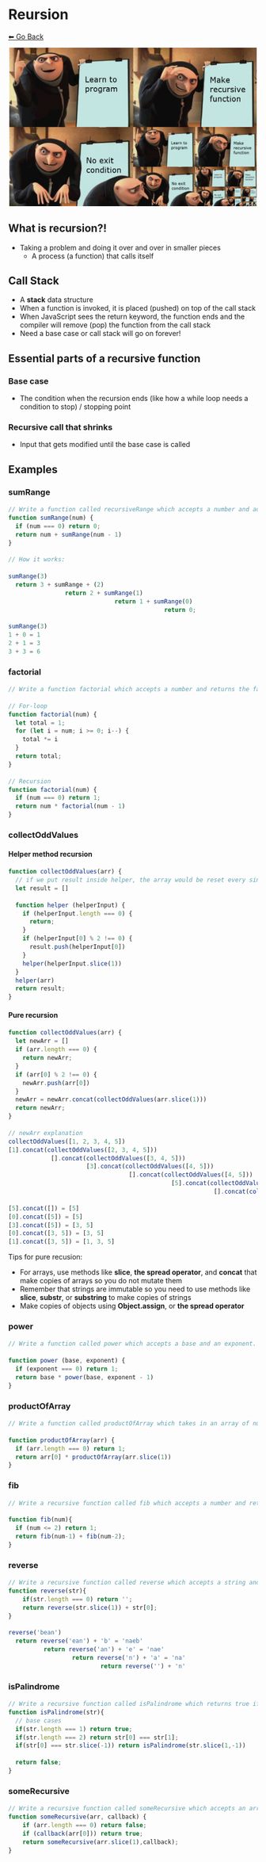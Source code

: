 # Reursion
[⬅ Go Back](/patterns.md)

<p align="center">
  <img src="images/recursion.jpg" alt="drawing" width=500px />
</p>

## What is recursion?!
- Taking a problem and doing it over and over in smaller pieces
  - A process (a function) that calls itself

## Call Stack
- A **stack** data structure
- When a function is invoked, it is placed (pushed) on top of the call stack
- When JavaScript sees the return keyword, the function ends and the compiler will remove (pop) the function from the call stack
- Need a base case or call stack will go on forever!

## Essential parts of a recursive function
### Base case
- The condition when the recursion ends (like how a while loop needs a condition to stop) / stopping point

### Recursive call that shrinks
- Input that gets modified until the base case is called


## Examples
### sumRange
```js
// Write a function called recursiveRange which accepts a number and adds up all the numbers from 0 to the number passed to the function 
function sumRange(num) {
  if (num === 0) return 0;
  return num + sumRange(num - 1)
}

// How it works:

sumRange(3)
  return 3 + sumRange + (2)
                return 2 + sumRange(1)
                              return 1 + sumRange(0)
                                            return 0;

sumRange(3)
1 + 0 = 1
2 + 1 = 3
3 + 3 = 6
```

### factorial
```js
// Write a function factorial which accepts a number and returns the factorial of that number. A factorial is the product of an integer and all the integers below it; e.g., factorial four ( 4! ) is equal to 24, because 4 * 3 * 2 * 1 equals 24.  factorial zero (0!) is always 1.

// For-loop
function factorial(num) {
  let total = 1;
  for (let i = num; i >= 0; i--) {
    total *= i
  }
  return total;
}

// Recursion
function factorial(num) {
  if (num === 0) return 1;
  return num * factorial(num - 1)
}
```
### collectOddValues
#### Helper method recursion
```js
function collectOddValues(arr) {
  // if we put result inside helper, the array would be reset every single time the helper is run
  let result = []

  function helper (helperInput) {
    if (helperInput.length === 0) {
      return;
    }
    if (helperInput[0] % 2 !== 0) {
      result.push(helperInput[0])
    }
    helper(helperInput.slice(1))
  }
  helper(arr)
  return result;
}
```

#### Pure recursion
```js
function collectOddValues(arr) {
  let newArr = []
  if (arr.length === 0) {
    return newArr;
  }
  if (arr[0] % 2 !== 0) {
    newArr.push(arr[0])
  }
  newArr = newArr.concat(collectOddValues(arr.slice(1)))
  return newArr;
}

// newArr explanation
collectOddValues([1, 2, 3, 4, 5])
[1].concat(collectOddValues([2, 3, 4, 5]))
            [].concat(collectOddValues([3, 4, 5]))
                      [3].concat(collectOddValues([4, 5]))
                                  [].concat(collectOddValues([4, 5]))
                                              [5].concat(collectOddValues([4, 5]))
                                                          [].concat(collectOddValues([]))

[5].concat([]) = [5]
[0].concat([5]) = [5]
[3].concat([5]) = [3, 5]
[0].concat([3, 5]) = [3, 5]
[1].concat([3, 5]) = [1, 3, 5]
```
Tips for pure recusion:
- For arrays, use methods like **slice**, **the spread operator**, and **concat** that make copies of arrays so you do not mutate them
- Remember that strings are immutable so you need to use methods like **slice**, **substr**, or **substring** to make copies of strings
- Make copies of objects using **Object.assign**, or **the spread operator**

### power
```js
// Write a function called power which accepts a base and an exponent. The function should return the power of the base to the exponent. This function should mimic the functionality of Math.pow()  - do not worry about negative bases and exponents.

function power (base, exponent) {
  if (exponent === 0) return 1;
  return base * power(base, exponent - 1)
}
```

### productOfArray
```js
// Write a function called productOfArray which takes in an array of numbers and returns the product of them all.

function productOfArray(arr) {
  if (arr.length === 0) return 1;
  return arr[0] * productOfArray(arr.slice(1))
}
```

### fib
```js
// Write a recursive function called fib which accepts a number and returns the nth number in the Fibonacci sequence. Recall that the Fibonacci sequence is the sequence of whole numbers 1, 1, 2, 3, 5, 8, ... which starts with 1 and 1, and where every number thereafter is equal to the sum of the previous two numbers.

function fib(num){
  if (num <= 2) return 1;
  return fib(num-1) + fib(num-2);
}
```

### reverse
```js
// Write a recursive function called reverse which accepts a string and returns a new string in reverse.
function reverse(str){
	if(str.length === 0) return '';
	return reverse(str.slice(1)) + str[0];
}

reverse('bean')
  return reverse('ean') + 'b' = 'naeb'
          return reverse('an') + 'e' = 'nae'
                  return reverse('n') + 'a' = 'na'
                          return reverse('') + 'n'
```

### isPalindrome
```js
// Write a recursive function called isPalindrome which returns true if the string passed to it is a palindrome (reads the same forward and backward). Otherwise it returns false.
function isPalindrome(str){
  // base cases
  if(str.length === 1) return true;
  if(str.length === 2) return str[0] === str[1];
  if(str[0] === str.slice(-1)) return isPalindrome(str.slice(1,-1))
  
  return false;
}
```

### someRecursive
```js
// Write a recursive function called someRecursive which accepts an array and a callback. The function returns true if a single value in the array returns true when passed to the callback. Otherwise it returns false.
function someRecursive(arr, callback) {
    if (arr.length === 0) return false;
    if (callback(arr[0])) return true;
    return someRecursive(arr.slice(1),callback);
}
```

<!-- ### flatten
```js
// Write a recursive function called flatten which accepts an array of arrays and returns a new array with all values flattened.
```

### capitalizeFirst
```js
// Write a recursive function called capitalizeFirst. Given an array of strings, capitalize the first letter of each string in the array.
```

### nestedEvenSum
```js
// Write a recursive function called nestedEvenSum. Return the sum of all even numbers in an object which may contain nested objects.
```

### capitalizeWords
```js
// Write a recursive function called capitalizeWords. Given an array of words, return a new array containing each word capitalized.
```

### stringifyNumbers
```js
// Write a function called stringifyNumbers which takes in an object and finds all of the values which are numbers and converts them to strings. Recursion would be a great way to solve this!
```

### collectStrings
```js
// Write a function called collectStrings which accepts an object and returns an array of all the values in the object that have a typeof string
``` -->